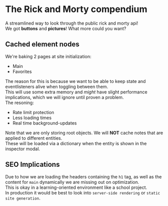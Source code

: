 # The Rick and Morty compendium
A streamlined way to look through the public rick and morty api!  
We got **buttons** and **pictures**! What more could you want?

## Cached element nodes
We're baking 2 pages at site initialization:  
* Main
* Favorites

The reason for this is because we want to be able to keep state and eventlisteners alive when toggling between them.  
This will use some extra memory and *might* have slight performance implications, which we will ignore until proven a problem.  
The resoning:  
* Rate limit protection
* Less loading times
* Real time background-updates

Note that we are only storing root objects. We will **NOT** cache notes that are applied to different entities.  
These will be loaded via a dictionary when the entity is shown in the inspector modal.

## SEO Implications
Due to how we are loading the headers containing the `h1` tag, as well as the content for `main` dynamically we are missing out on optimization.  
This is okay in a learning-oriented environment like a school project.  
In production it would be best to look into `server-side rendering` or `static site generation`.